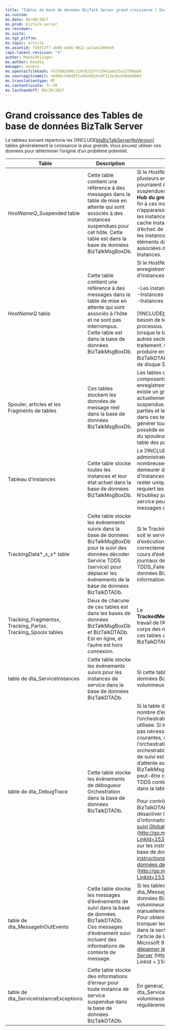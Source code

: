 ```yaml
---
title: "Tables de base de données BizTalk Server grand croissance | Documents Microsoft"
ms.custom: 
ms.date: 06/08/2017
ms.prod: biztalk-server
ms.reviewer: 
ms.suite: 
ms.tgt_pltfrm: 
ms.topic: article
ms.assetid: f30372f7-ab90-4ebb-9022-ac3ae3309459
caps.latest.revision: "3"
author: MandiOhlinger
ms.author: mandia
manager: anneta
ms.openlocfilehash: f427862d90c119c831bffc59e1a6e55a25700a68
ms.sourcegitcommit: cb908c540d8f1a692d01dc8f313e16cb4b4e696d
ms.translationtype: MT
ms.contentlocale: fr-FR
ms.lasthandoff: 09/20/2017
---
```

# <a name="large-growing-biztalk-server-database-tables"></a>Grand croissance des Tables de base de données BizTalk Server
Le tableau suivant répertorie les [!INCLUDE[btsBizTalkServerNoVersion](../includes/btsbiztalkservernoversion-md.md)] tables généralement la croissance la plus grande. Vous pouvez utiliser ces données pour déterminer l’origine d’un problème potentiel.  
  
|Table| Description|Commentaires|  
|-----------|-----------------|--------------|  
|*HostNameQ*_Suspended table|Cette table contient une référence à des messages dans la table de mise en attente qui sont associés à des instances suspendues pour cet hôte. Cette table est dans la base de données BizTalkMsgBoxDb.|Si le *HostNameQ*_Suspended tables ont plusieurs enregistrements, les tables pourraient être contenant les instances suspendues valides qui s’affichent dans le **Hub du groupe** page. Vous pouvez mettre fin à ces instances. Si ces instances n’apparaissent pas dans le **Hub du groupe**, les instances sont probablement la mise en cache instances ou orphelins des rapports d’échec de routage. Lorsque vous terminez les instances suspendues, vous nettoyer les éléments dans cette table et de leurs lignes associées dans les tables du spouleur et des Instances.|  
|*HostNameQ* table|Cette table contient une référence à des messages dans la table de mise en attente qui sont associés à l’hôte et ne sont pas interrompus. Cette table est dans la base de données BizTalkMsgBoxDb.|Si le *HostNameQ* tables ont plusieurs enregistrements, les types suivants d’instances peuvent exister :<br /><br /> -Les instances prêts à l’exécution<br />-Instances actives<br />-Instances en attente.<br /><br /> [!INCLUDE[btsBizTalkServerNoVersion](../includes/btsbiztalkservernoversion-md.md)]a besoin de temps « » et les instances de processus. Cette table peut augmenter lorsque le taux de traitement distance les autres secteurs la vitesse de sortie de traitement. Ce scénario peut également se produire en raison d’une base de données BizTalkDTADb volumineuse ou des retards de disque SQL Server.|  
|Spouler, articles et les Fragments de tables|Ces tables stockent les données de message réel dans la base de données BizTalkMsgBoxDb.|Les tables de mise en attente, les composants et les Fragments ayant des enregistrements de nombreux implique qu’il existe un grand nombre de messages sont actuellement actifs, mise en attente ou suspendue. Selon la taille, le nombre de parties et les paramètres de la fragmentation dans ces tables, un seul message peut générer toutes ces tables. Chaque message possède exactement une ligne dans la table du spouleur et au moins une ligne dans la table des parties.|  
|Tableau d’instances|Cette table stocke toutes les instances et leur état actuel dans la base de données BizTalkMsgBoxDb.|Le [!INCLUDE[btsBizTalkServerNoVersion](../includes/btsbiztalkservernoversion-md.md)] administrateur ne doit pas permettre de nombreuses instances suspendues doivent demeurer dans la table d’Instances. Nombre d’instances mises en attente en principe rester uniquement si la logique métier requiert les orchestrations longues. N’oubliez pas de que cette instance d’un service peut être associé à de nombreux messages dans la table du spouleur.|  
|TrackingData*_x_x* table|Cette table stocke les événements suivis dans la base de données BizTalkMsgBoxDb pour le suivi des données décoder Service TDDS (service) pour déplacer les événements de la base de données BizTalkDTADb.|Si le TrackingData_*x_x* tables sont grandes, soit le service TDDS n’est pas en cours d’exécution ou ne fonctionne pas correctement. Si le service TDDS est en cours d’exécution, passez en revue les journaux des événements et la table TDDS_FailedTrackingData dans la base de données BizTalkDTADb pour des informations sur l’erreur.|  
|Tracking_Fragments*x*, Tracking_Parts*x*, Tracking_Spool*x* tables|Deux de chacune de ces tables est dans les bases de données BizTalkMsgBoxDb et BizTalkDTADb. Est en ligne, et l’autre est hors connexion.|Le **TrackedMessages_Copy_BizTalkMsgBoxDb** travail de l’Agent SQL Server déplace les corps des messages suivis directement à ces tables dans la base de données BizTalkDTADb.|  
|table de dta_ServiceInstances|Cette table stocke les événements suivis pour les instances de service dans la base de données BizTalkDTADb.|Si cette table est volumineuse, la base de données BizTalkDTADb est probablement volumineux.|  
|table de dta_DebugTrace|Cette table stocke les événements de débogueur Orchestration dans la base de données BizTalkDTADb.|Si la table dta_DebugTrace possède un nombre d’enregistrements, forme de l’orchestration de suivi est utilisé ou a été utilisée. Si le débogage d’orchestration n’est pas nécessaire pour les opérations courantes, désactiver la forme de l’orchestration de suivi pour toutes les orchestrations. Si la forme de l’orchestration de suivi est déjà désactivé et une file d’attente existe dans la base de données BizTalkMsgBoxDb, la table dta_DebugTrace peut-être continuer à croître car le service TDDS continue de déplacer ces données dans la table dta_DebugTrace.<br /><br /> Pour contrôler la taille de la base de données BizTalkDTADb, vous pouvez choisir de désactiver le suivi global. Pour plus d’informations, consultez [la désactivation du suivi Global](http://go.microsoft.com/fwlink/p/?LinkId=153687) (http://go.microsoft.com/fwlink/p/?LinkId=153687). Pour plus d’informations sur les instructions de dimensionnement de base de données de suivi, consultez [instructions dimensionnement de bases de données de suivi](http://go.microsoft.com/fwlink/p/?LinkId=153688) (http://go.microsoft.com/fwlink/p/?LinkId=153688).|  
|table de dta_MessageInOutEvents|Cette table stocke les messages d’événements de suivi dans la base de données BizTalkDTADb. Ces messages d’événement suivi incluent des informations de contexte de message.|Si les tables dta_DebugTrace et dta_MessageInOutEvents dans la base de données BizTalkTrackingDb sont trop volumineux, vous pouvez tronquer les tables manuellement après l’arrêt de l’hôte de suivi. Pour obtenir des instructions sur la façon de tronquer les tables, les procédures décrites dans la section « table dta_DebugTrace » de l’article de la Base de connaissances Microsoft 952555, [comment gérer et dépanner les bases de données BizTalk Server](http://go.microsoft.com/fwlink/p/?LinkId=158847) (http:// go.Microsoft.com/fwlink/p/ ? LinkId = 158847).|  
|table de dta_ServiceInstanceExceptions|Cette table stocke des informations d’erreur pour toute instance de service suspendue dans la base de données BizTalkDTADb.|En général, la table dta_ServiceInstanceExceptions devient volumineuse dans un environnement qui a régulièrement suspendu des instances.|
